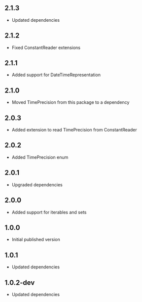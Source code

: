 ## 2.1.3

- Updated dependencies

## 2.1.2

- Fixed ConstantReader extensions

## 2.1.1

- Added support for DateTimeRepresentation

## 2.1.0

- Moved TimePrecision from this package to a dependency

## 2.0.3

- Added extension to read TimePrecision from ConstantReader

## 2.0.2

- Added TimePrecision enum

## 2.0.1

- Upgraded dependencies

## 2.0.0

- Added support for iterables and sets

## 1.0.0

- Initial published version

## 1.0.1

- Updated dependencies

## 1.0.2-dev

- Updated dependencies


